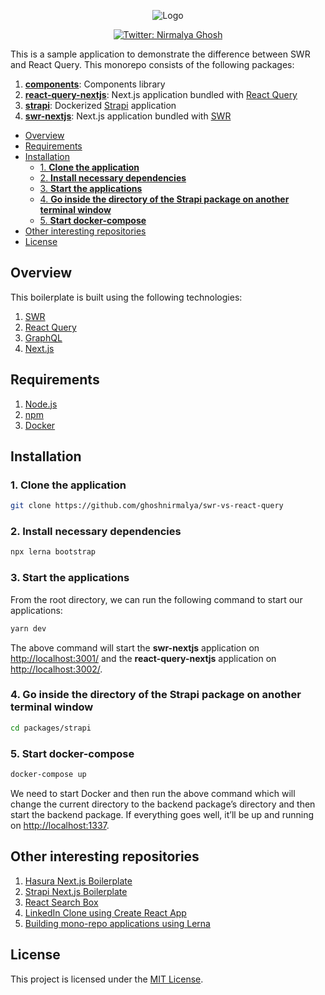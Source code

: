 <p align="center">
  <img src="https://user-images.githubusercontent.com/6391763/95682831-30524580-0c05-11eb-9864-cc6d6d54e23c.png" alt="Logo"/>
</p>

<p align="center">
  <a href="https://twitter.com/nirmalyaghosh23">
    <img alt="Twitter: Nirmalya Ghosh" src="https://img.shields.io/twitter/follow/nirmalyaghosh23.svg?style=social" target="_blank" />
  </a>
</p>

This is a sample application to demonstrate the difference between SWR and React Query. This monorepo consists of the following packages:

1. [**components**](https://github.com/ghoshnirmalya/swr-vs-react-query/tree/master/packages/components): Components library
2. [**react-query-nextjs**](https://github.com/ghoshnirmalya/swr-vs-react-query/tree/master/packages/react-query-nextjs): Next.js application bundled with [React Query](https://react-query.tanstack.com)
3. [**strapi**](https://github.com/ghoshnirmalya/swr-vs-react-query/tree/master/packages/strapi): Dockerized [Strapi](https://strapi.io/) application
4. [**swr-nextjs**](https://github.com/ghoshnirmalya/swr-vs-react-query/tree/master/packages/swr-nextjs): Next.js application bundled with [SWR](https://swr.now.sh/)

<!-- START doctoc generated TOC please keep comment here to allow auto update -->
<!-- DON'T EDIT THIS SECTION, INSTEAD RE-RUN doctoc TO UPDATE -->

- [Overview](#overview)
- [Requirements](#requirements)
- [Installation](#installation)
  - [1. **Clone the application**](#1-clone-the-application)
  - [2. **Install necessary dependencies**](#2-install-necessary-dependencies)
  - [3. **Start the applications**](#3-start-the-applications)
  - [4. **Go inside the directory of the Strapi package on another terminal window**](#4-go-inside-the-directory-of-the-strapi-package-on-another-terminal-window)
  - [5. **Start docker-compose**](#5-start-docker-compose)
- [Other interesting repositories](#other-interesting-repositories)
- [License](#license)

<!-- END doctoc generated TOC please keep comment here to allow auto update -->

## Overview

This boilerplate is built using the following technologies:

1. [SWR](https://swr.now.sh/)
2. [React Query](https://react-query.tanstack.com/docs/graphql)
3. [GraphQL](https://graphql.org/)
4. [Next.js](https://nextjs.org/)

## Requirements

1. [Node.js](https://nodejs.org/)
2. [npm](https://www.npmjs.com/)
3. [Docker](https://www.docker.com/)

## Installation

### 1. **Clone the application**

```sh
git clone https://github.com/ghoshnirmalya/swr-vs-react-query
```

### 2. **Install necessary dependencies**

```sh
npx lerna bootstrap
```

### 3. **Start the applications**

From the root directory, we can run the following command to start our applications:

```sh
yarn dev
```

The above command will start the **swr-nextjs** application on [http://localhost:3001/](http://localhost:3001) and the **react-query-nextjs** application on [http://localhost:3002/](http://localhost:3002).

### 4. **Go inside the directory of the Strapi package on another terminal window**

```sh
cd packages/strapi
```

### 5. **Start docker-compose**

```sh
docker-compose up
```

We need to start Docker and then run the above command which will change the current directory to the backend package’s directory and then start the backend package. If everything goes well, it’ll be up and running on [http://localhost:1337](http://localhost:1337).

## Other interesting repositories

1. [Hasura Next.js Boilerplate](https://github.com/ghoshnirmalya/nextjs-hasura-trello-clone)
2. [Strapi Next.js Boilerplate](https://github.com/ghoshnirmalya/nextjs-strapi-boilerplate)
3. [React Search Box](https://github.com/ghoshnirmalya/react-search-box)
4. [LinkedIn Clone using Create React App](https://github.com/ghoshnirmalya/linkedin-clone-react-frontend)
5. [Building mono-repo applications using Lerna](https://github.com/ghoshnirmalya/building-monorepos-using-lerna)

## License

This project is licensed under the [MIT License](https://opensource.org/licenses/MIT).
